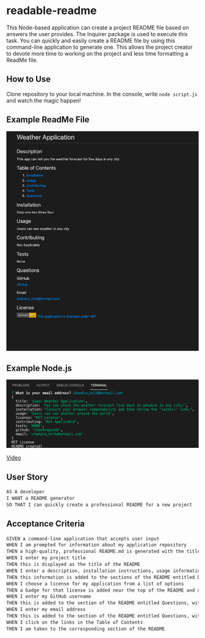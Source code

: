 # readable-readme

This Node-based application can create a project README file based on answers the user provides. The Inquirer package is used to execute this task. You can quickly and easily create a README file by using this command-line application to generate one. This allows the project creator to devote more time to working on the project and less time formatting a ReadMe file.

## How to Use

Clone repository to your local machine. In the console, write `node script.js` and watch the magic happen!

## Example ReadMe File

![Screengrab](./assets/images/sample_readme.png)

## Example Node.js

![Screengrab2](./assets/images/node_example.png)

[Video](https://watch.screencastify.com/v/Bptl8mtZoURzT6aTkn8A)

## User Story

```md
AS A developer
I WANT a README generator
SO THAT I can quickly create a professional README for a new project
```

## Acceptance Criteria

```md
GIVEN a command-line application that accepts user input
WHEN I am prompted for information about my application repository
THEN a high-quality, professional README.md is generated with the title of my project and sections entitled Description, Table of Contents, Installation, Usage, License, Contributing, Tests, and Questions
WHEN I enter my project title
THEN this is displayed as the title of the README
WHEN I enter a description, installation instructions, usage information, contribution guidelines, and test instructions
THEN this information is added to the sections of the README entitled Description, Installation, Usage, Contributing, and Tests
WHEN I choose a license for my application from a list of options
THEN a badge for that license is added near the top of the README and a notice is added to the section of the README entitled License that explains which license the application is covered under
WHEN I enter my GitHub username
THEN this is added to the section of the README entitled Questions, with a link to my GitHub profile
WHEN I enter my email address
THEN this is added to the section of the README entitled Questions, with instructions on how to reach me with additional questions
WHEN I click on the links in the Table of Contents
THEN I am taken to the corresponding section of the README
```
